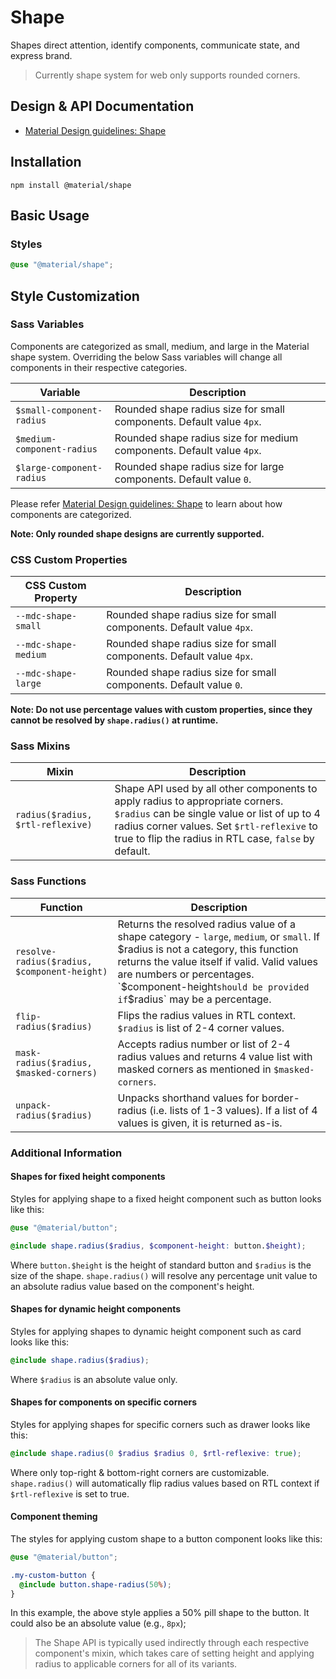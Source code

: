 <!--docs:
title: "Shape"
layout: detail
section: components
excerpt: "Shapes direct attention, identify components, communicate state, and express brand."
path: /catalog/shape/
-->

# Shape

Shapes direct attention, identify components, communicate state, and express brand.

> Currently shape system for web only supports rounded corners.

## Design & API Documentation

<ul class="icon-list">
  <li class="icon-list-item icon-list-item--spec">
    <a href="https://material.io/go/design-shape">Material Design guidelines: Shape</a>
  </li>
</ul>

## Installation

```
npm install @material/shape
```

## Basic Usage

### Styles

```scss
@use "@material/shape";
```

## Style Customization

### Sass Variables

Components are categorized as small, medium, and large in the Material shape system. Overriding the below Sass variables will change all components in their respective categories.

Variable | Description
--- | ---
`$small-component-radius` | Rounded shape radius size for small components. Default value `4px`.
`$medium-component-radius` | Rounded shape radius size for medium components. Default value `4px`.
`$large-component-radius` | Rounded shape radius size for large components. Default value `0`.

Please refer [Material Design guidelines: Shape](https://material.io/go/design-shape) to learn about how components are categorized.

**Note: Only rounded shape designs are currently supported.**

### CSS Custom Properties

CSS Custom Property | Description
--- | ---
`--mdc-shape-small` | Rounded shape radius size for small components. Default value `4px`.
`--mdc-shape-medium` | Rounded shape radius size for small components. Default value `4px`.
`--mdc-shape-large` | Rounded shape radius size for small components. Default value `0`.

**Note: Do not use percentage values with custom properties, since they cannot be resolved by `shape.radius()` at runtime.**

### Sass Mixins

Mixin | Description
--- | ---
`radius($radius, $rtl-reflexive)` | Shape API used by all other components to apply radius to appropriate corners. `$radius` can be single value or list of up to 4 radius corner values. Set `$rtl-reflexive` to true to flip the radius in RTL case, `false` by default.

### Sass Functions

Function | Description
--- | ---
`resolve-radius($radius, $component-height)` | Returns the resolved radius value of a shape category - `large`, `medium`, or `small`. If $radius is not a category, this function returns the value itself if valid. Valid values are numbers or percentages. `$component-height` should be provided if `$radius` may be a percentage.
`flip-radius($radius)` | Flips the radius values in RTL context. `$radius` is list of 2-4 corner values.
`mask-radius($radius, $masked-corners)` | Accepts radius number or list of 2-4 radius values and returns 4 value list with masked corners as mentioned in `$masked-corners`.
`unpack-radius($radius)` | Unpacks shorthand values for border-radius (i.e. lists of 1-3 values). If a list of 4 values is given, it is returned as-is.

### Additional Information

#### Shapes for fixed height components

Styles for applying shape to a fixed height component such as button looks like this:

```scss
@use "@material/button";

@include shape.radius($radius, $component-height: button.$height);
```

Where `button.$height` is the height of standard button and `$radius` is the size of the shape. `shape.radius()` will resolve any percentage unit value to an absolute radius value based on the component's height.

#### Shapes for dynamic height components

Styles for applying shapes to dynamic height component such as card looks like this:

```scss
@include shape.radius($radius);
```

Where `$radius` is an absolute value only.

#### Shapes for components on specific corners

Styles for applying shapes for specific corners such as drawer looks like this:

```scss
@include shape.radius(0 $radius $radius 0, $rtl-reflexive: true);
```

Where only top-right & bottom-right corners are customizable. `shape.radius()` will automatically flip radius values based on RTL context if `$rtl-reflexive` is set to true.

#### Component theming

The styles for applying custom shape to a button component looks like this:

```scss
@use "@material/button";

.my-custom-button {
  @include button.shape-radius(50%);
}
```

In this example, the above style applies a 50% pill shape to the button. It could also be an absolute value (e.g., `8px`);

> The Shape API is typically used indirectly through each respective component's mixin, which takes care of setting height and applying radius to applicable corners for all of its variants.
